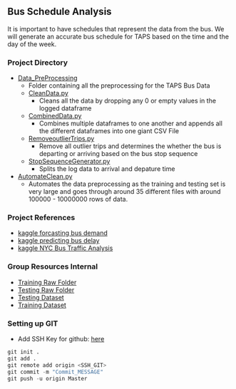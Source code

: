 ## **Bus Schedule Analysis**
It is important to have schedules that represent the data from the bus. We will generate an accurate bus schedule for TAPS based on the time and the day of the week. 

### **Project Directory**
- [Data_PreProcessing](./Data_PreProcessing/)
    - Folder containing all the preprocessing for the TAPS Bus Data
    - [CleanData.py](./Data_PreProcessing/CleanData.py)
        - Cleans all the data by dropping any 0 or empty values in the logged dataframe
    - [CombinedData.py](./Data_PreProcessing/CombinedData.py)
        - Combines multiple dataframes to one another and appends all the different dataframes into one giant CSV File
    - [RemoveoutlierTrips.py](./Data_PreProcessing/RemoveoutlierTrips.py)
        - Remove all outlier trips and determines the whether the bus is departing or arriving based on the bus stop sequence
    - [StopSequenceGenerator.py](./Data_PreProcessing/StopSequnceGenerator.py)
        - Splits the log data to arrival and depature time 
- [AutomateClean.py](./AutomateClean.py)
    - Automates the data preprocessing as the training and testing set is very large and goes through around 35 different files with around 100000 - 10000000 rows of data. 

### **Project References**
- [kaggle forcasting bus demand](https://www.kaggle.com/code/serdargundogdu/forecasting-bus-demand-with-time-series)
- [kaggle predicting bus delay](https://www.kaggle.com/code/asit78/predicting-the-bus-delays-on-any-given-day/notebook)
- [kaggle NYC Bus Traffic Analysis](https://www.kaggle.com/code/sachinxshrivastav/nyc-bus-traffic-analysis/notebook)


### **Group Resources Internal**
- [Training Raw Folder](https://drive.google.com/drive/folders/1pOEjtb1TFz1i7-1fmpwMigLnDeLY_Qp8?usp=drive_link)
- [Testing Raw Folder](https://drive.google.com/drive/folders/1pSLZrU5neqJUVNWVVT3CGrxBIBYI47Wp?usp=drive_link)
- [Testing Dataset](https://drive.google.com/file/d/1tELkS1DEUddnpKkguctOj6t8LvgJYDIz/view?usp=drive_link)
- [Training Dataset](https://drive.google.com/file/d/1uVq3dwf4CKwLd5U0Y8uMOjxkjjXmXfvO/view?usp=drive_link)

### **Setting up GIT**
- Add SSH Key for github: [here](https://docs.github.com/en/authentication/connecting-to-github-with-ssh/generating-a-new-ssh-key-and-adding-it-to-the-ssh-agent)
```python
git init .
git add .
git remote add origin <SSH_GIT>
git commit -m "Commit_MESSAGE"
git push -u origin Master
```